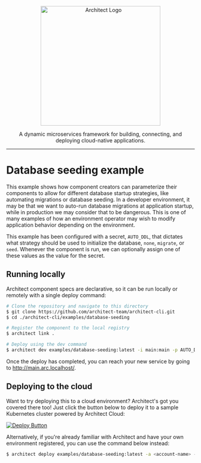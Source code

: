 <p align="center">
  <a href="//architect.io" target="blank"><img src="https://docs.architect.io/img/logo.svg" width="320" alt="Architect Logo" /></a>
</p>

<p align="center">
  A dynamic microservices framework for building, connecting, and deploying cloud-native applications.
</p>

---

# Database seeding example

This example shows how component creators can parameterize their components to allow for different database startup strategies, like automating migrations or database seeding. In a developer environment, it may be that we want to auto-run database migrations at application startup, while in production we may consider that to be dangerous. This is one of many examples of how an environment operator may wish to modify application behavior depending on the environment.

This example has been configured with a secret, `AUTO_DDL`, that dictates what strategy should be used to initialize the database, `none`, `migrate`, or `seed`. Whenever the component is run, we can optionally assign one of these values as the value for the secret.

## Running locally

Architect component specs are declarative, so it can be run locally or remotely with a single deploy command:

```sh
# Clone the repository and navigate to this directory
$ git clone https://github.com/architect-team/architect-cli.git
$ cd ./architect-cli/examples/database-seeding

# Register the component to the local registry
$ architect link .

# Deploy using the dev command
$ architect dev examples/database-seeding:latest -i main:main -p AUTO_DDL=migrate
```

Once the deploy has completed, you can reach your new service by going to http://main.arc.localhost/.

## Deploying to the cloud

Want to try deploying this to a cloud environment? Architect's got you covered there too! Just click the button below to deploy it to a sample Kubernetes cluster powered by Architect Cloud:

[![Deploy Button](https://docs.architect.io/deploy-button.svg)](https://cloud.architect.io/examples/components/database-seeding/deploy?tag=latest&interface=main%3Amain&secret=AUTO_DDL%3Dmigrate)

Alternatively, if you're already familiar with Architect and have your own environment registered, you can use the command below instead:

```sh
$ architect deploy examples/database-seeding:latest -a <account-name> -e <environment-name> -p AUTO_DDL=migrate
```
